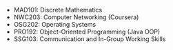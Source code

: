 - MAD101: Discrete Mathematics
- NWC203: Computer Networking (Coursera)
- OSG202: Operating Systems
- PRO192: Object-Oriented Programming (Java OOP)
- SSG103: Communication and In-Group Working Skills
